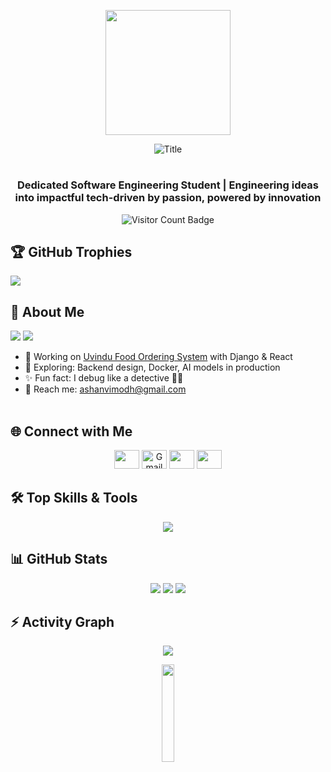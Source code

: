 <p align="center">
  <img src="https://media.giphy.com/media/Ruk8jOQDYBXyHhQ6iU/giphy.gif?cid=790b76111b5vir6oyq3fkbavxz6hzj9dwvvtn94ngh96y6yu&ep=v1_gifs_search&rid=giphy.gif&ct=g](https://pin.it/1aQjunL9D)" height="200" />
</p>

<div align="center">
  <img src="https://readme-typing-svg.herokuapp.com?font=Architects+Daughter&color=%71bfde&size=30&center=true&vCenter=true&height=60&width=600&lines=Hey+there!+I'm+Ashan+Vimodh;Happy+to+see+you+here+👨‍💻✨" alt="Title"></img>
</div>

<h1></h1>
<h3 align="center">Dedicated Software Engineering Student | Engineering ideas into impactful tech-driven by passion, powered by innovation</h3>

<p align="center">
  <img src="https://komarev.com/ghpvc/?username=ashan24019&label=Profile%20Visitors&color=ff6347&style=flat" alt="Visitor Count Badge" />
</p>

## 🏆 GitHub Trophies
![](https://github-profile-trophy.vercel.app/?username=ashan24019&theme=gruvbox&no-frame=false&no-bg=false&margin-w=4)

## 💫 About Me

<p align="left">
  <img src="https://img.shields.io/badge/Focus-FullStack%20Development-dodgerblue" />
  <img src="https://img.shields.io/badge/Languages-English-dodgerblue" />
</p>

- 🔭 Working on [Uvindu Food Ordering System](https://github.com/ashan24019/Uvindu-Food-Ordering-System.git) with Django & React  
- 🌱 Exploring: Backend design, Docker, AI models in production
- ✨ Fun fact: I debug like a detective 🕵️‍♂️  
- 📧  Reach me: ashanvimodh@gmail.com
<br><br>

## 🌐 Connect with Me
<p align="center">
  <a href="https://linkedin.com/in/ashanvimodh/"><img src="https://raw.githubusercontent.com/rahuldkjain/github-profile-readme-generator/master/src/images/icons/Social/linked-in-alt.svg" height="30" width="40" /></a>
  <a href="mailto:ashanvimodh@gmail.com"><img src="https://cdn.jsdelivr.net/npm/simple-icons@v5/icons/gmail.svg?color=ffffff" height="30" width="40" title="Gmail" /></a>
  <a href="https://fb.com/harsha.fernando.520900"><img src="https://raw.githubusercontent.com/rahuldkjain/github-profile-readme-generator/master/src/images/icons/Social/facebook.svg" height="30" width="40" /></a>
  <a href="https://instagram.com/harsha_fernando__"><img src="https://raw.githubusercontent.com/rahuldkjain/github-profile-readme-generator/master/src/images/icons/Social/instagram.svg" height="30" width="40" /></a>
</p>

## 🛠️ Top Skills & Tools
<p align="center">
  <img src="https://skillicons.dev/icons?i=javascript,python,php,ts,c,nextjs,nodejs,react,django,dotnet,laravel,bootstrap,html,css,tailwind,mysql,sqlite,postgresql,firebase,figma,git,linux,vscode,androidstudio" />
</p>

## 📊 GitHub Stats
<p align="center">
  <img src="https://github-readme-stats.vercel.app/api?username=ashan24019&show_icons=true&theme=dark&hide_border=true" />
  <img src="https://github-readme-stats.vercel.app/api/top-langs/?username=ashan24019&layout=compact&theme=dark&hide_border=true" />
  <img src="https://github-readme-streak-stats.herokuapp.com?user=ashan24019&theme=dark&hide_border=true" />
</p>

## ⚡ Activity Graph
<div align="center">
  <img src="https://github-readme-activity-graph.vercel.app/graph?username=ashan24019&bg_color=000000&color=ff6347&line=63f7f7&point=ffffff&area=true&hide_border=true" />
</div>

<p align="center">
  <img src="https://media.giphy.com/media/jpVnC65DmYeyRL4LHS/giphy.gif" width="20%">
</p>
